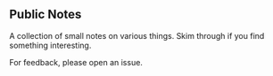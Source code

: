 ## Public Notes

A collection of small notes on various things. Skim through if you find
something interesting.

For feedback, please open an issue.

